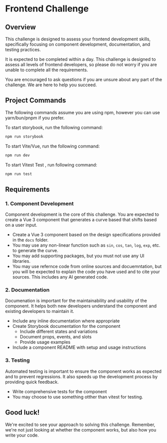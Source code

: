 # Frontend Challenge

## Overview
This challenge is designed to assess your frontend development skills, specifically focusing on component development, documentation, and testing practices.

It is expected to be completed within a day. This challenge is designed to assess all levels of frontend developers, so please do not worry if you are unable to complete all the requirements.

You are encouraged to ask questions if you are unsure about any part of the challenge. We are here to help you succeed.

## Project Commands

The following commands assume you are using npm, however you can use yarn/bun/pnpm if you prefer.

To start storybook, run the following command:

```bash
npm run storybook
```

To start Vite/Vue, run the following command:

```bash
npm run dev
```

To start Vitest Test , run following command:

```bash
npm run test
```

## Requirements

### 1. Component Development
Component development is the core of this challenge. You are expected to create a Vue 3 component that generates a curve based that shifts based on a user input.

- Create a Vue 3 component based on the design specifications provided in the `docs` folder. 
- You may use any non-linear function such as `sin`, `cos`, `tan`, `log`, `exp`, etc. to generate the curve. 
- You may add supporting packages, but you must not use any UI libraries. 
- You may use refernce code from online sources and docuemntation, but you will be expected to explain the code you have used and to cite your sources. This includes any AI generated code.

### 2. Documentation
Documenation is important for the maintainability and usability of the component. It helps both new developers understand the component and existing developers to maintain it.

- Include any inline documentation where appropriate
- Create Storybook documentation for the component
  - Include different states and variations
  - Document props, events, and slots
  - Provide usage examples
- Include a component README with setup and usage instructions

### 3. Testing
Automated testing is important to ensure the component works as expected and to prevent regressions. It also speeds up the development process by providing quick feedback.

- Write comprehensive tests for the component
- You may choose to use something otther than vitest for testing.

## Good luck!
We're excited to see your approach to solving this challenge. Remember, we're not just looking at whether the component works, but also how you write your code.

